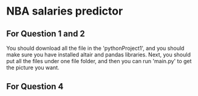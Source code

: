 # NBA salaries predictor
## For Question 1 and 2
You should download all the file in the 'pythonProject1', and you should make sure you have installed altair and pandas libraries.
Next, you should put all the files under one file folder, and then you can run 'main.py' to get the picture you want.
## For Question 4
